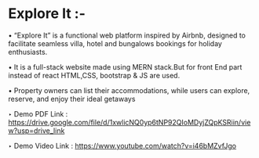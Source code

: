 # Explore It :-
&bull; “Explore It” is a functional web platform inspired by Airbnb, designed to facilitate seamless villa, hotel and bungalows bookings for holiday enthusiasts.

&bull; It is a full-stack website made using MERN stack.But for front End part instead of react HTML,CSS, bootstrap & JS are used.

&bull; Property owners can list their accommodations, while users can explore, reserve, and enjoy their ideal getaways

&#8227; Demo PDF Link : https://drive.google.com/file/d/1xwlicNQ0yp6tNP92QIoMDyjZQpKSRiin/view?usp=drive_link

&#8227; Demo Video Link : https://www.youtube.com/watch?v=i46bMZvfJgo
